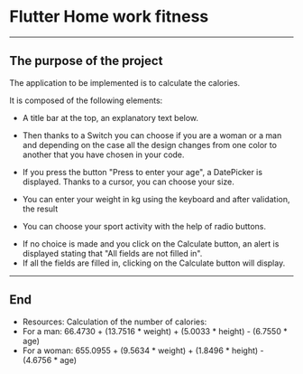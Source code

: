 # Flutter Home work fitness 
------

## The purpose of the project

The application to be implemented is to calculate the calories.

It is composed of the following elements:
- A title bar at the top, an explanatory text below.
- Then thanks to a Switch you can choose if you are a woman or a man and depending on the case all the design changes from one color to another that you have chosen in your code.

- If you press the button "Press to enter your age", a DatePicker is displayed. Thanks to a cursor, you can choose your size.

- You can enter your weight in kg using the keyboard and after validation, the result


- You can choose your sport activity with the help of radio buttons.
* If no choice is made and you click on the Calculate button, an alert is displayed stating that "All fields are not filled in".
* If all the fields are filled in, clicking on the Calculate button will display.


------

## End
* Resources: Calculation of the number of calories:
* For a man: 66.4730 + (13.7516 * weight) + (5.0033 * height) - (6.7550 * age) 
* For a woman: 655.0955 + (9.5634 * weight) + (1.8496 * height) - (4.6756 * age)
